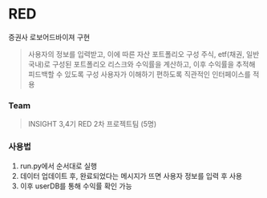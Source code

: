 # RED
증권사 로보어드바이져 구현
> 사용자의 정보를 입력받고, 이에 따른 자산 포트폴리오 구성
> 주식, etf(채권, 일반국내)로 구성된 포트폴리오
> 리스크와 수익률을 계산하고, 이후 수익률을 추적해 피드백할 수 있도록 구성
> 사용자가 이해하기 편하도록 직관적인 인터페이스를 적용

### Team
> INSIGHT 3,4기 RED 2차 프로젝트팀 (5명)

### 사용법
1. run.py에서 순서대로 실행
2. 데이터 업데이트 후, 완료되었다는 메시지가 뜨면 사용자 정보를 입력 후 사용
3. 이후 userDB를 통해 수익률 확인 가능
